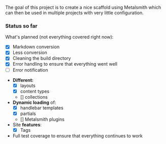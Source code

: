 The goal of this project is to create a nice scaffold using Metalsmith which can then be used in multiple projects with very little configuration.

### Status so far
What's planned (not everything covered right now):

- [x] Markdown conversion
- [x] Less conversion
- [x] Cleaning the build directory
- [x] Error handling to ensure that everything went well
- [ ] Error notification
- **Different:**
	- [x] layouts
	- [x] content types
	- [] collections
- **Dynamic loading** of:
	- [x] handlebar templates
	- [x] partials
	- [] Metalsmith plugins
- Site **features**:
	- [x] Tags
- Full test coverage to ensure that everything continues to work
